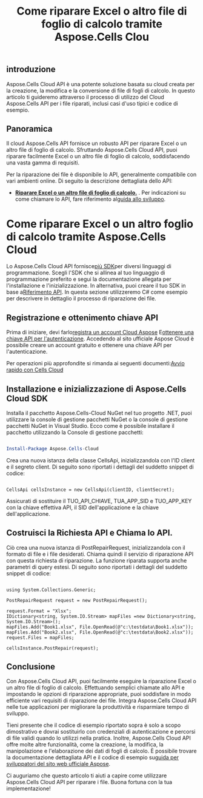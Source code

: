 ﻿---
title: Come riparare Excel o altro file di foglio di calcolo tramite Aspose.Cells Clou
type: docs
url: /it/how-to-repair-excel-file
description: Come riparare Excel o un altro file di foglio di calcolo tramite Aspose.Cells Cloud
weight: 10
---
## introduzione
Aspose.Cells Cloud API è una potente soluzione basata su cloud creata per la creazione, la modifica e la conversione di file di fogli di calcolo. In questo articolo ti guideremo attraverso il processo di utilizzo del Cloud Aspose.Cells API per i file riparati, inclusi casi d'uso tipici e codice di esempio.

## Panoramica

Il cloud Aspose.Cells API fornisce un robusto API per riparare Excel o un altro file di foglio di calcolo. Sfruttando Aspose.Cells Cloud API, puoi riparare facilmente Excel o un altro file di foglio di calcolo, soddisfacendo una vasta gamma di requisiti.

Per la riparazione dei file è disponibile lo API, generalmente compatibile con vari ambienti online. Di seguito la descrizione dettagliata dello API:

- **[Riparare Excel o un altro file di foglio di calcolo.](https://reference.aspose.cloud/cells/#/LightCells/PostRepair)** . Per indicazioni su come chiamare lo API, fare riferimento al[guida allo sviluppo](https://docs.aspose.cloud/cells/repair/).


# Come riparare Excel o un altro foglio di calcolo tramite Aspose.Cells Cloud

 Lo Aspose.Cells Cloud API fornisce[più SDK](https://github.com/aspose-cells-cloud)per diversi linguaggi di programmazione. Scegli l'SDK che si allinea al tuo linguaggio di programmazione preferito e segui la documentazione allegata per l'installazione e l'inizializzazione. In alternativa, puoi creare il tuo SDK in base a[Riferimento API](https://reference.aspose.cloud/cells/). In questa sezione utilizzeremo C# come esempio per descrivere in dettaglio il processo di riparazione dei file.


## Registrazione e ottenimento chiave API

 Prima di iniziare, devi farlo[registra un account Cloud Aspose](https://id.containerize.com/signup) E[ottenere una chiave API per l'autenticazione](https://dashboard.aspose.cloud/applications). Accedendo al sito ufficiale Aspose Cloud è possibile creare un account gratuito e ottenere una chiave API per l'autenticazione.

 Per operazioni più approfondite si rimanda ai seguenti documenti:[Avvio rapido con Cells Cloud](https://docs.aspose.cloud/cells/quickstart/)


## Installazione e inizializzazione di Aspose.Cells Cloud SDK

Installa il pacchetto Aspose.Cells-Cloud NuGet nel tuo progetto .NET, puoi utilizzare la console di gestione pacchetti NuGet o la console di gestione pacchetti NuGet in Visual Studio.
Ecco come è possibile installare il pacchetto utilizzando la Console di gestione pacchetti:

```Powershell

Install-Package Aspose.Cells-Cloud

```
Crea una nuova istanza della classe CellsApi, inizializzandola con l'ID client e il segreto client. Di seguito sono riportati i dettagli del suddetto snippet di codice:

```CSharp

CellsApi cellsInstance = new CellsApi(clientID, clientSecret);

```

Assicurati di sostituire il TUO_API_CHIAVE, TUA_APP_SID e TUO_APP_KEY con la chiave effettiva API, il SID dell'applicazione e la chiave dell'applicazione.

## Costruisci la Richiesta API e Chiama lo API.

Ciò crea una nuova istanza di PostRepairRequest, inizializzandola con il formato di file e i file desiderati. Chiama quindi il servizio di riparazione API con questa richiesta di riparazione. La funzione riparata supporta anche parametri di query estesi. Di seguito sono riportati i dettagli del suddetto snippet di codice:


```CSharp

using System.Collections.Generic;

PostRepairRequest request = new PostRepairRequest();

request.Format = "Xlsx";
IDictionary<string, System.IO.Stream> mapFiles =new Dictionary<string, System.IO.Stream>(); 
mapFiles.Add("Book1.xlsx", File.OpenRead(@"c:\testdata\Book1.xlsx"));
mapFiles.Add("Book2.xlsx", File.OpenRead(@"c:\testdata\Book2.xlsx"));
request.Files = mapFiles;

cellsInstance.PostRepair(request);

```



## Conclusione

Con Aspose.Cells Cloud API, puoi facilmente eseguire la riparazione Excel o un altro file di foglio di calcolo. Effettuando semplici chiamate allo API e impostando le opzioni di riparazione appropriate, puoi soddisfare in modo efficiente vari requisiti di riparazione dei file. Integra Aspose.Cells Cloud API nelle tue applicazioni per migliorare la produttività e risparmiare tempo di sviluppo.

 Tieni presente che il codice di esempio riportato sopra è solo a scopo dimostrativo e dovrai sostituirlo con credenziali di autenticazione e percorsi di file validi quando lo utilizzi nella pratica. Inoltre, Aspose.Cells Cloud API offre molte altre funzionalità, come la creazione, la modifica, la manipolazione e l'elaborazione dei dati di fogli di calcolo. È possibile trovare la documentazione dettagliata API e il codice di esempio su[guida per sviluppatori del sito web ufficiale Aspose](/developer-guide/).

Ci auguriamo che questo articolo ti aiuti a capire come utilizzare Aspose.Cells Cloud API per riparare i file. Buona fortuna con la tua implementazione!

